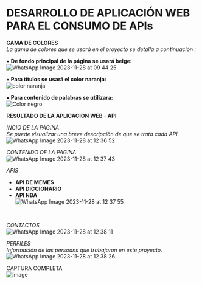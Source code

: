 # DESARROLLO DE APLICACIÓN WEB PARA EL CONSUMO DE APIs
**GAMA DE COLORES** <br>
_La gama de colores que se usará en el proyecto se detalla a continuación :_

 •	**De fondo principal de la página se usará beige:**<br>
![WhatsApp Image 2023-11-28 at 09 44 25](https://github.com/DennisCatana/api-modulos/assets/117743538/b12aef93-f548-4937-af01-7def044f5d8b)

•	**Para títulos se usará el color naranja:** <br>
![color naranja](https://github.com/DennisCatana/api-modulos/assets/117743538/b5a30ac7-e313-41c1-9f4a-efd261644498)

 •	**Para contenido de palabras se utilizara:** <br>
 ![Color negro](https://github.com/DennisCatana/api-modulos/assets/117743538/9872f8f9-567b-47a5-b6c1-928f6077c33a)

**RESULTADO DE LA APLICACION WEB - API** <br>

_INCIO DE LA PAGINA_ <br>
_Se puede  visualizar una breve descripciòn de que se trata cada API._ <br>
![WhatsApp Image 2023-11-28 at 12 36 52](https://github.com/DennisCatana/api-modulos/assets/117743538/bc6ab7ac-2e96-4af2-b0b3-e47205c2f20a)
<br>

_CONTENIDO DE LA PAGINA_ <br>
![WhatsApp Image 2023-11-28 at 12 37 43](https://github.com/DennisCatana/api-modulos/assets/117743538/74c29caa-7fb7-460c-8299-682e520c7e49)
<br>

_APIS_ <br>
- **API DE MEMES** <br>
- **API DICCIONARIO** <br>
- **API NBA** <br>
![WhatsApp Image 2023-11-28 at 12 37 55](https://github.com/DennisCatana/api-modulos/assets/117743538/f5a6e21a-5bb1-4564-8d40-8fa882193268)
<br>

_CONTACTOS_ <br>
![WhatsApp Image 2023-11-28 at 12 38 11](https://github.com/DennisCatana/api-modulos/assets/117743538/c3f7bef9-4a6f-4606-9087-7266767644ed)
<br>

_PERFILES_ <br>
_Informaciòn de las persoans que trabajaron en este proyecto._ <br>
![WhatsApp Image 2023-11-28 at 12 38 26](https://github.com/DennisCatana/api-modulos/assets/117743538/5eaf284e-41b9-438b-ab67-05dd4077a3d7)

CAPTURA COMPLETA <br>
![image](https://github.com/DennisCatana/api-modulos/assets/117743091/378acc6f-682b-439c-ad95-d5eb05e7df05)



